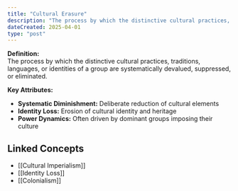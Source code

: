 ```yaml
---
title: "Cultural Erasure"
description: "The process by which the distinctive cultural practices, traditions, languages, or identities of a group are systematically devalued, suppressed, or eliminated."
dateCreated: 2025-04-01
type: "post"
---
```


**Definition:**  
The process by which the distinctive cultural practices, traditions, languages, or identities of a group are systematically devalued, suppressed, or eliminated.

**Key Attributes:**  
- **Systematic Diminishment:** Deliberate reduction of cultural elements  
- **Identity Loss:** Erosion of cultural identity and heritage  
- **Power Dynamics:** Often driven by dominant groups imposing their culture

## Linked Concepts
- [[Cultural Imperialism]]
- [[Identity Loss]]
- [[Colonialism]]

